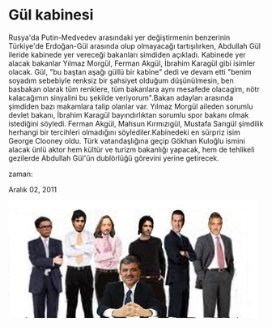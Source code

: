 # Gül kabinesi
Rusya'da Putin-Medvedev arasındaki yer değiştirmenin benzerinin Türkiye'de Erdoğan-Gül arasında olup olmayacağı tartışılırken, Abdullah Gül ileride kabinede yer vereceği bakanları simdiden açıkladı. Kabinede yer alacak bakanlar Yılmaz Morgül, Ferman Akgül, İbrahim Karagül gibi isimler olacak. Gül, "bu baştan aşağı güllü bir kabine" dedi ve devam etti "benim soyadım sebebiyle renksiz bir şahsiyet olduğum düşünülmesin, ben basbakan olarak tüm renklere, tüm bakanlara aynı mesafede olacagim, nötr kalacağımın sinyalini bu şekilde veriyorum".Bakan adayları arasında şimdiden bazı makamlara talip olanlar var. Yılmaz Morgül aileden sorumlu devlet bakanı, İbrahim Karagül bayındırlıktan sorumlu spor bakanı olmak istediğini söyledi. Ferman Akgül, Mahsun Kırmızıgül, Mustafa Sarıgül şimdilik herhangi bir tercihleri olmadığını söylediler.Kabinedeki en sürpriz isim George Clooney oldu. Türk vatandaşlığına geçip Gökhan Kuloğlu ismini alacak ünlü aktor hem kültür ve turizm bakanlığı yapacak, hem de tehlikeli gezilerde Abdullah Gül'ün dublörlüğü görevini yerine getirecek.







zaman:

Aralık 02, 2011










![](gul-kabine.jpg)
